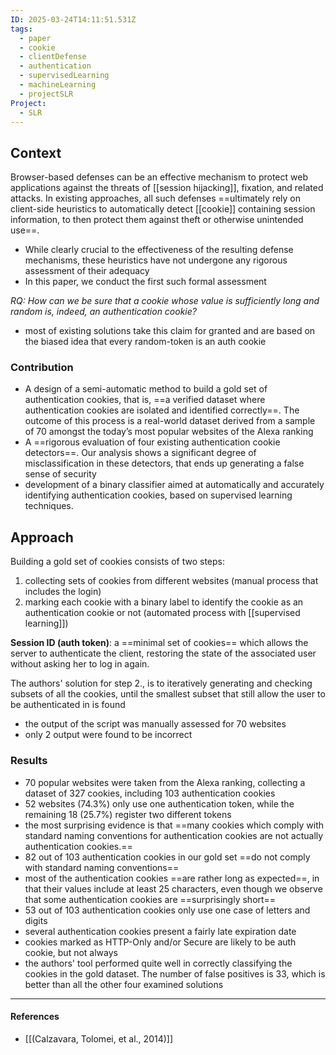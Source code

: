```yaml
---
ID: 2025-03-24T14:11:51.531Z
tags:
  - paper
  - cookie
  - clientDefense
  - authentication
  - supervisedLearning
  - machineLearning
  - projectSLR
Project:
  - SLR
---
```

## Context

Browser-based defenses can be an effective mechanism to protect web applications against the threats of [[session hijacking]], fixation, and related attacks. In existing approaches, all such defenses ==ultimately rely on client-side heuristics to automatically detect [[cookie]] containing session information, to then protect them against theft or otherwise unintended use==.
- While clearly crucial to the effectiveness of the resulting defense mechanisms, these heuristics have not undergone any rigorous assessment of their adequacy
- In this paper, we conduct the first such formal assessment

*RQ: How can we be sure that a cookie whose value is sufficiently long and random is, indeed, an authentication cookie?*
- most of existing solutions take this claim for granted and are based on the biased idea that every random-token is an auth cookie

### Contribution

- A design of a semi-automatic method to build a gold set of authentication cookies, that is, ==a verified dataset where authentication cookies are isolated and identified correctly==. The outcome of this process is a real-world dataset derived from a sample of 70 amongst the today’s most popular websites of the Alexa ranking
- A ==rigorous evaluation of four existing authentication cookie detectors==. Our analysis shows a significant degree of misclassification in these detectors, that ends up generating a false sense of security
- development of a binary classifier aimed at automatically and accurately identifying authentication cookies, based on supervised learning techniques.

## Approach

Building a gold set of cookies consists of two steps:
1. collecting sets of cookies from different websites (manual process that includes the login)
2. marking each cookie with a binary label to identify the cookie as an authentication cookie or not (automated process with [[supervised learning]])

**Session ID (auth token)**: a ==minimal set of cookies== which allows the server to authenticate the client, restoring the state of the associated user without asking her to log in again.

The authors' solution for step 2., is to iteratively generating and checking subsets of all the cookies, until the smallest subset that still allow the user to be authenticated in is found
- the output of the script was manually assessed for 70 websites
- only 2 output were found to be incorrect

### Results

- 70 popular websites were taken from the Alexa ranking, collecting a dataset of 327 cookies, including 103 authentication cookies
- 52 websites (74.3%) only use one authentication token, while the remaining 18 (25.7%) register two different tokens
- the most surprising evidence is that ==many cookies which comply with standard naming conventions for authentication cookies are not actually authentication cookies.==
- 82 out of 103 authentication cookies in our gold set ==do not comply with standard naming conventions==
- most of the authentication cookies ==are rather long as expected==, in that their values include at least 25 characters, even though we observe that some authentication cookies are ==surprisingly short==
- 53 out of 103 authentication cookies only use one case of letters and digits
- several authentication cookies present a fairly late expiration date
- cookies marked as HTTP-Only and/or Secure are likely to be auth cookie, but not always
- the authors' tool performed quite well in correctly classifying the cookies in the gold dataset. The number of false positives is 33, which is better than all the other four examined solutions

---
#### References
- [[(Calzavara, Tolomei, et al., 2014)]]
